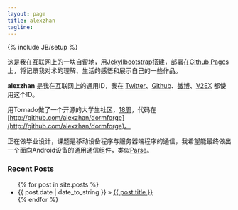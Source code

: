 ```yaml
---
layout: page
title: alexzhan
tagline: 
---
```

{% include JB/setup %}

这是我在互联网上的一块自留地，用[Jekyllbootstrap](http://jekyllbootstrap.com/)搭建，部署在[Github Pages](http://pages.github.com/)上，将记录我对术的理解、生活的感悟和展示自己的一些作品。

**alexzhan** 是我在互联网上的通用ID，我在 [Twitter](http://twitter.com/alexzhan)、[Github](http://github.com/alexzhan)、[微博](http://weibo.com/alexzhan)、[V2EX](http://www.v2ex.com/member/alexzhan) 都使用这个ID。

用Tornado做了一个开源的大学生社区，[18周](http://18zhou.openpk.org)，代码在[http://github.com/alexzhan/dormforge](http://github.com/alexzhan/dormforge)。

正在做毕业设计，课题是移动设备程序与服务器端程序的通信，我希望能最终做出一个面向Android设备的通用通信组件，类似[Parse](http://parse.com)。
### Recent Posts

<ul class="posts">
  {% for post in site.posts %}
    <li><span>{{ post.date | date_to_string }}</span> &raquo; <a href="{{ BASE_PATH }}{{ post.url }}">{{ post.title }}</a></li>
  {% endfor %}
</ul>
